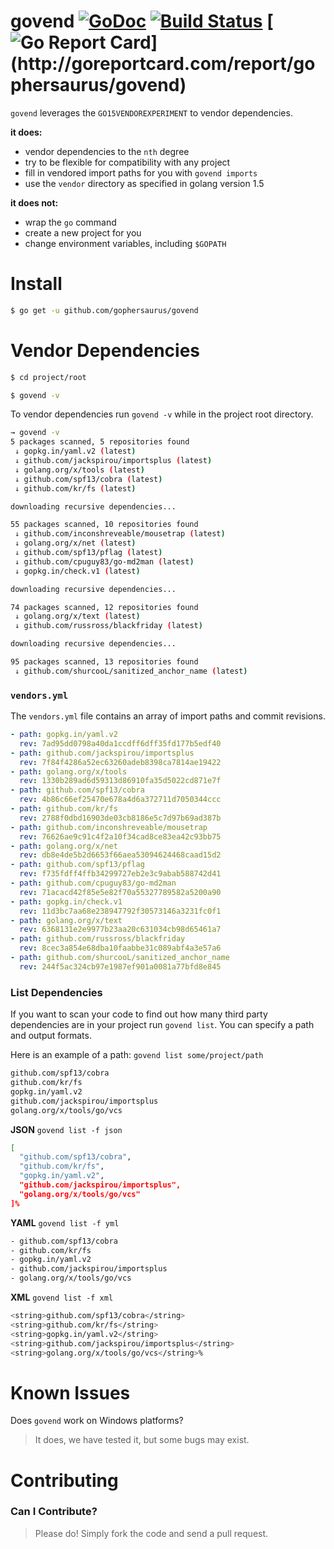 govend [![GoDoc](http://godoc.org/github.com/gophersaurus/govend?status.png)](http://godoc.org/github.com/gophersaurus/govend) [![Build Status](https://travis-ci.org/gophersaurus/govend.svg?branch=master)](https://travis-ci.org/gophersaurus/govend) [![Go Report Card](http://goreportcard.com/badge/gophersaurus/govend?)](http://goreportcard.com/report/gophersaurus/govend)
============================================================================================================================

`govend` leverages the `GO15VENDOREXPERIMENT` to vendor dependencies.

**it does:**
* vendor dependencies to the `nth` degree
* try to be flexible for compatibility with any project
* fill in vendored import paths for you with `govend imports`
* use the `vendor` directory as specified in golang version 1.5

**it does not:**
* wrap the `go` command
* create a new project for you
* change environment variables, including `$GOPATH`

Install
=======

```bash
$ go get -u github.com/gophersaurus/govend
```

Vendor Dependencies
===================

```bash
$ cd project/root

$ govend -v
```

To vendor dependencies run `govend -v` while in the project root directory.

```bash
→ govend -v
5 packages scanned, 5 repositories found
 ↓ gopkg.in/yaml.v2 (latest)
 ↓ github.com/jackspirou/importsplus (latest)
 ↓ golang.org/x/tools (latest)
 ↓ github.com/spf13/cobra (latest)
 ↓ github.com/kr/fs (latest)

downloading recursive dependencies...

55 packages scanned, 10 repositories found
 ↓ github.com/inconshreveable/mousetrap (latest)
 ↓ golang.org/x/net (latest)
 ↓ github.com/spf13/pflag (latest)
 ↓ github.com/cpuguy83/go-md2man (latest)
 ↓ gopkg.in/check.v1 (latest)

downloading recursive dependencies...

74 packages scanned, 12 repositories found
 ↓ golang.org/x/text (latest)
 ↓ github.com/russross/blackfriday (latest)

downloading recursive dependencies...

95 packages scanned, 13 repositories found
 ↓ github.com/shurcooL/sanitized_anchor_name (latest)
```

### `vendors.yml`

The `vendors.yml` file contains an array of import paths and commit revisions.

```yaml
- path: gopkg.in/yaml.v2
  rev: 7ad95dd0798a40da1ccdff6dff35fd177b5edf40
- path: github.com/jackspirou/importsplus
  rev: 7f84f4286a52ec63260adeb8398ca7814ae19422
- path: golang.org/x/tools
  rev: 1330b289ad6d59313d86910fa35d5022cd871e7f
- path: github.com/spf13/cobra
  rev: 4b86c66ef25470e678a4d6a372711d7050344ccc
- path: github.com/kr/fs
  rev: 2788f0dbd16903de03cb8186e5c7d97b69ad387b
- path: github.com/inconshreveable/mousetrap
  rev: 76626ae9c91c4f2a10f34cad8ce83ea42c93bb75
- path: golang.org/x/net
  rev: db8e4de5b2d6653f66aea53094624468caad15d2
- path: github.com/spf13/pflag
  rev: f735fdff4ffb34299727eb2e3c9abab588742d41
- path: github.com/cpuguy83/go-md2man
  rev: 71acacd42f85e5e82f70a55327789582a5200a90
- path: gopkg.in/check.v1
  rev: 11d3bc7aa68e238947792f30573146a3231fc0f1
- path: golang.org/x/text
  rev: 6368131e2e9977b23aa20c631034cb98d65461a7
- path: github.com/russross/blackfriday
  rev: 8cec3a854e68dba10faabbe31c089abf4a3e57a6
- path: github.com/shurcooL/sanitized_anchor_name
  rev: 244f5ac324cb97e1987ef901a0081a77bfd8e845
```

### List Dependencies
If you want to scan your code to find out how many third party dependencies are
in your project run `govend list`. You can specify a path and output formats.

Here is an example of a path: `govend list some/project/path`
```bash
github.com/spf13/cobra
github.com/kr/fs
gopkg.in/yaml.v2
github.com/jackspirou/importsplus
golang.org/x/tools/go/vcs
```

**JSON**
`govend list -f json`
```bash
[
  "github.com/spf13/cobra",
  "github.com/kr/fs",
  "gopkg.in/yaml.v2",
  "github.com/jackspirou/importsplus",
  "golang.org/x/tools/go/vcs"
]%  
```

**YAML**
`govend list -f yml`
```bash
- github.com/spf13/cobra
- github.com/kr/fs
- gopkg.in/yaml.v2
- github.com/jackspirou/importsplus
- golang.org/x/tools/go/vcs
```
**XML**
`govend list -f xml`
```bash
<string>github.com/spf13/cobra</string>
<string>github.com/kr/fs</string>
<string>gopkg.in/yaml.v2</string>
<string>github.com/jackspirou/importsplus</string>
<string>golang.org/x/tools/go/vcs</string>%
```

Known Issues
============

Does `govend` work on Windows platforms?

> It does, we have tested it, but some bugs may exist.

Contributing
============

### Can I Contribute?

> Please do! Simply fork the code and send a pull request.
